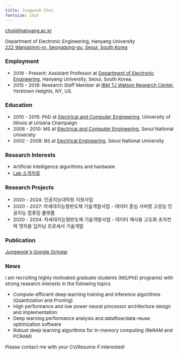 ```yaml
---
title: Jungwook Choi
fontsize: 15pt
---
```


<style type="text/css">

body, td {
   font-size: 15px;
}
pre {
  font-size: 15px
}
</style>

choij@hanyang.ac.kr
<!-- jungwook.m.choi@gmail.com   -->
<!-- img src="email.png" width="200" /-->  

<!-- Department of Electronic Engineering, Hanyang University -->
Department of Electronic Engineering, Hanyang University  
[222 Wangsimni-ro, Seongdong-gu, Seoul, South Korea](http://engr.hanyang.ac.kr/eng/about/visit.php)  
    

### Employment

* 2019 - Present: Assistant Professor at [Department of Electronic Engineering](http://electronic.hanyang.ac.kr/en/index.php), Hanyang University, Seoul, South Korea.
* 2015 - 2019: Research Staff Member at [IBM TJ Watson Research Center](http://www.research.ibm.com/labs/watson/index.shtml), Yorktown Heights, NY, US.


### Education

* 2010 - 2015: PhD at [Electrical and Computer Engineering](https://ece.illinois.edu), University of Illinois at Urbana Champaign  
* 2008 - 2010: MS at [Electrical and Computer Engineering](http://ee.snu.ac.kr/en), Seoul National University
* 2002 - 2008: BS at [Electrical Engineering](http://ee.snu.ac.kr/en), Seoul National University


### Research Interests

* Artificial intelligence algorithms and hardware
* [Lab 소개자료](https://github.com/jchoi-hyu/jchoi-hyu.github.io/raw/master/AIHA-%EC%97%B0%EA%B5%AC%EB%82%B4%EC%9A%A9%EC%86%8C%EA%B0%9C%2020200421.pdf)
    
  
### Research Projects

* 2020 - 2024: 인공지능대학원 지원사업
* 2020 - 2027: 차세대지능형반도체 기술개발사업 - 데이터 중심 서버향 고성능 인공지능 컴퓨팅 플랫폼
* 2020 - 2024: 차세대지능형반도체 기술개발사업 - 데이터 재사용 고도화 초저전력 엣지용 딥러닝 프로세서 기술개발  


### Publication
[Jungwook's Google Scholar](https://scholar.google.com/citations?hl=en&user=YPT98zwAAAAJ&view_op=list_works&sortby=pubdate)  
<div class="blank"></div>   
<div class="blank"></div>   
<div class="blank"></div>   

### News
I am recruiting highly motivated graduate students (MS/PhD programs) with strong research interests in the following topics

* Compute-efficient deep learning training and inference algorithms (Quantization and Pruning)
* High performance and low power neural processor architecture design and implementation
* Deep learning performance analysis and dataflow/data-reuse optimization software
* Robust deep learning algorithms for in-memory computing (ReRAM and PCRAM)

Please contact me with your CV/Resume if interested!
